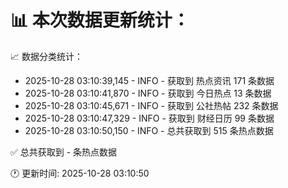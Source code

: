 📊 本次数据更新统计：
==========================

📈 数据分类统计：
- 2025-10-28 03:10:39,145 - INFO - 获取到 热点资讯 171 条数据
- 2025-10-28 03:10:41,870 - INFO - 获取到 今日热点 13 条数据
- 2025-10-28 03:10:45,671 - INFO - 获取到 公社热帖 232 条数据
- 2025-10-28 03:10:47,329 - INFO - 获取到 财经日历 99 条数据
- 2025-10-28 03:10:50,150 - INFO - 总共获取到 515 条热点数据

✅ 总共获取到 - 条热点数据

🕐 更新时间: 2025-10-28 03:10:50
